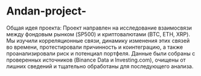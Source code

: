 # Andan-project-

Общая идея проекта:
Проект направлен на исследование взаимосвязи между фондовым рынком (SP500) и криптовалютами (BTC, ETH, XRP). Мы изучили корреляционные связи, динамику изменения этих связей во времени, протестировали причинность и коинтеграцию, а также проанализировали риск и потенциал портфеля. Данные были собраны с проверенных источников (Binance Data и Investing.com), очищены от лишних сведений и тщательно обработаны для последующего анализа.
